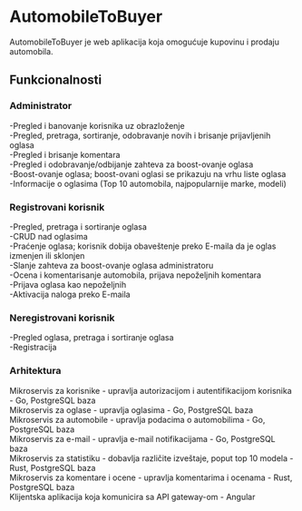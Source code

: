 # AutomobileToBuyer

AutomobileToBuyer je web aplikacija koja omogućuje kupovinu i prodaju automobila.

## Funkcionalnosti

### Administrator
-Pregled i banovanje korisnika uz obrazloženje<br>
-Pregled, pretraga, sortiranje, odobravanje novih i brisanje prijavljenih oglasa<br>
-Pregled i brisanje komentara<br>
-Pregled i odobravanje/odbijanje zahteva za boost-ovanje oglasa<br>
-Boost-ovanje oglasa; boost-ovani oglasi se prikazuju na vrhu liste oglasa<br>
-Informacije o oglasima (Top 10 automobila, najpopularnije marke, modeli)<br>

### Registrovani korisnik
-Pregled, pretraga i sortiranje oglasa<br>
-CRUD nad oglasima<br>
-Praćenje oglasa; korisnik dobija obaveštenje preko E-maila da je oglas izmenjen ili sklonjen<br>
-Slanje zahteva za boost-ovanje oglasa administratoru<br>
-Ocena i komentarisanje automobila, prijava nepoželjnih komentara<br>
-Prijava oglasa kao nepoželjnih<br>
-Aktivacija naloga preko E-maila<br>

### Neregistrovani korisnik
-Pregled oglasa, pretraga i sortiranje oglasa<br>
-Registracija<br>

### Arhitektura

Mikroservis za korisnike - upravlja autorizacijom i autentifikacijom korisnika - Go, PostgreSQL baza<br>
Mikroservis za oglase - upravlja oglasima - Go, PostgreSQL baza<br>
Mikroservis za automobile - upravlja podacima o automobilima - Go, PostgreSQL baza<br>
Mikroservis za e-mail - upravlja e-mail notifikacijama - Go, PostgreSQL baza<br>
Mikroservis za statistiku - dobavlja različite izveštaje, poput top 10 modela - Rust, PostgreSQL baza<br>
Mikroservis za komentare i ocene - upravlja komentarima i ocenama - Rust, PostgreSQL baza<br>
Klijentska aplikacija koja komunicira sa API gateway-om - Angular
